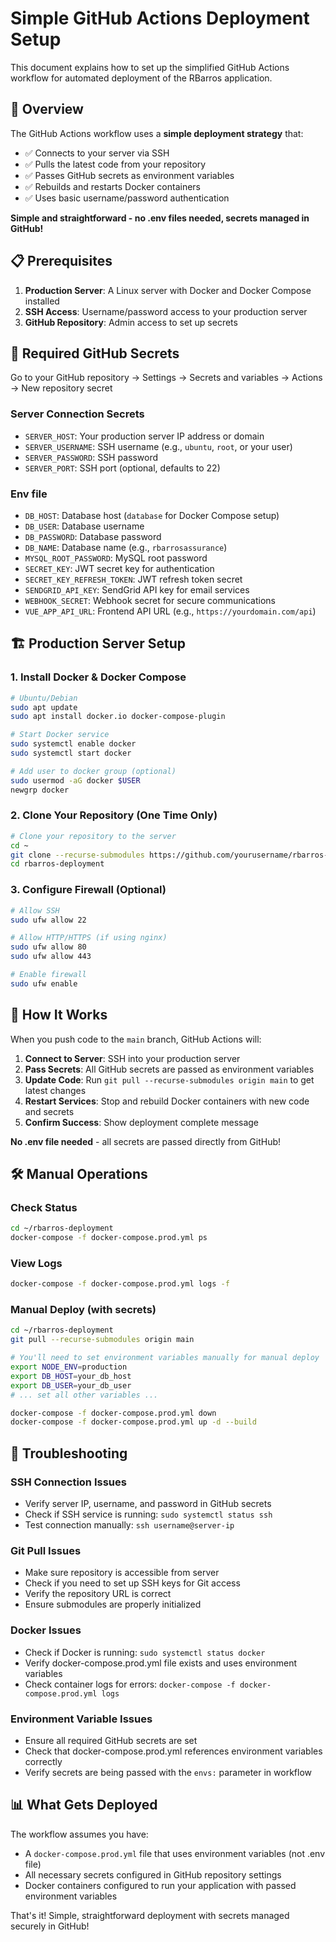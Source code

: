 # Simple GitHub Actions Deployment Setup

This document explains how to set up the simplified GitHub Actions workflow for automated deployment of the RBarros application.

## 🚀 Overview

The GitHub Actions workflow uses a **simple deployment strategy** that:
- ✅ Connects to your server via SSH
- ✅ Pulls the latest code from your repository
- ✅ Passes GitHub secrets as environment variables
- ✅ Rebuilds and restarts Docker containers
- ✅ Uses basic username/password authentication

**Simple and straightforward - no .env files needed, secrets managed in GitHub!**

## 📋 Prerequisites

1. **Production Server**: A Linux server with Docker and Docker Compose installed
2. **SSH Access**: Username/password access to your production server
3. **GitHub Repository**: Admin access to set up secrets

## 🔐 Required GitHub Secrets

Go to your GitHub repository → Settings → Secrets and variables → Actions → New repository secret

### Server Connection Secrets
- `SERVER_HOST`: Your production server IP address or domain
- `SERVER_USERNAME`: SSH username (e.g., `ubuntu`, `root`, or your user)
- `SERVER_PASSWORD`: SSH password
- `SERVER_PORT`: SSH port (optional, defaults to 22)

### Env file
- `DB_HOST`: Database host (`database` for Docker Compose setup)
- `DB_USER`: Database username  
- `DB_PASSWORD`: Database password
- `DB_NAME`: Database name (e.g., `rbarrosassurance`)
- `MYSQL_ROOT_PASSWORD`: MySQL root password
- `SECRET_KEY`: JWT secret key for authentication
- `SECRET_KEY_REFRESH_TOKEN`: JWT refresh token secret
- `SENDGRID_API_KEY`: SendGrid API key for email services
- `WEBHOOK_SECRET`: Webhook secret for secure communications
- `VUE_APP_API_URL`: Frontend API URL (e.g., `https://yourdomain.com/api`)

## 🏗️ Production Server Setup

### 1. Install Docker & Docker Compose
```bash
# Ubuntu/Debian
sudo apt update
sudo apt install docker.io docker-compose-plugin

# Start Docker service
sudo systemctl enable docker
sudo systemctl start docker

# Add user to docker group (optional)
sudo usermod -aG docker $USER
newgrp docker
```

### 2. Clone Your Repository (One Time Only)
```bash
# Clone your repository to the server
cd ~
git clone --recurse-submodules https://github.com/yourusername/rbarros-deployment.git
cd rbarros-deployment
```

### 3. Configure Firewall (Optional)
```bash
# Allow SSH
sudo ufw allow 22

# Allow HTTP/HTTPS (if using nginx)
sudo ufw allow 80
sudo ufw allow 443

# Enable firewall
sudo ufw enable
```

## 🚀 How It Works

When you push code to the `main` branch, GitHub Actions will:

1. **Connect to Server**: SSH into your production server
2. **Pass Secrets**: All GitHub secrets are passed as environment variables
3. **Update Code**: Run `git pull --recurse-submodules origin main` to get latest changes
4. **Restart Services**: Stop and rebuild Docker containers with new code and secrets
5. **Confirm Success**: Show deployment complete message

**No .env file needed** - all secrets are passed directly from GitHub!

## 🛠️ Manual Operations

### Check Status
```bash
cd ~/rbarros-deployment
docker-compose -f docker-compose.prod.yml ps
```

### View Logs
```bash
docker-compose -f docker-compose.prod.yml logs -f
```

### Manual Deploy (with secrets)
```bash
cd ~/rbarros-deployment
git pull --recurse-submodules origin main

# You'll need to set environment variables manually for manual deploy
export NODE_ENV=production
export DB_HOST=your_db_host
export DB_USER=your_db_user
# ... set all other variables ...

docker-compose -f docker-compose.prod.yml down
docker-compose -f docker-compose.prod.yml up -d --build
```

## 🐛 Troubleshooting

### SSH Connection Issues
- Verify server IP, username, and password in GitHub secrets
- Check if SSH service is running: `sudo systemctl status ssh`
- Test connection manually: `ssh username@server-ip`

### Git Pull Issues
- Make sure repository is accessible from server
- Check if you need to set up SSH keys for Git access
- Verify the repository URL is correct
- Ensure submodules are properly initialized

### Docker Issues
- Check if Docker is running: `sudo systemctl status docker`
- Verify docker-compose.prod.yml file exists and uses environment variables
- Check container logs for errors: `docker-compose -f docker-compose.prod.yml logs`

### Environment Variable Issues
- Ensure all required GitHub secrets are set
- Check that docker-compose.prod.yml references environment variables correctly
- Verify secrets are being passed with the `envs:` parameter in workflow

## 📊 What Gets Deployed

The workflow assumes you have:
- A `docker-compose.prod.yml` file that uses environment variables (not .env file)
- All necessary secrets configured in GitHub repository settings
- Docker containers configured to run your application with passed environment variables

That's it! Simple, straightforward deployment with secrets managed securely in GitHub!